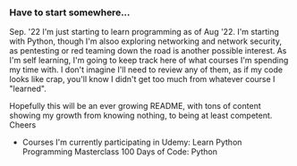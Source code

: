 ### Have to start somewhere... 
Sep. '22
I'm just starting to learn programming as of Aug '22.  I'm starting with Python, though I'm alsoo exploring networking and network security, 
as pentesting or red teaming down the road is another possible interest.  As I'm self learning, I'm going to keep track here of what courses
I'm spending my time with.  I don't imagine I'll need to review any of them, as if my code looks like crap, you'll know I didn't get too much 
from whatever course I "learned".  

Hopefully this will be an ever growing README, with tons of content showing my growth from knowing nothing, to being at least competent.  Cheers

- Courses I'm currently participating in 
  Udemy:
  Learn Python Programming Masterclass
  100 Days of Code: Python
   

<!--
**Essobee/Essobee** is a ✨ _special_ ✨ repository because its `README.md` (this file) appears on your GitHub profile.

Here are some ideas to get you started:

- 🔭 I’m currently working on ...
- 🌱 I’m currently learning ...
- 👯 I’m looking to collaborate on ...
- 🤔 I’m looking for help with ...
- 💬 Ask me about ...
- 📫 How to reach me: ...
- 😄 Pronouns: ...
- ⚡ Fun fact: ...
-->
